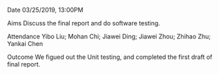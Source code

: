 Date
03/25/2019, 13:00PM

Aims
Discuss the final report and do software testing.

Attendance
Yibo Liu; Mohan Chi; Jiawei Ding; Jiawei Zhou; Zhihao Zhu; Yankai Chen


Outcome
We figued out the Unit testing, and completed the first draft of final report.
